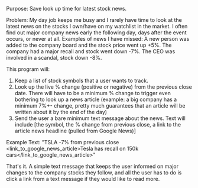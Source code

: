 Purpose: Save look up time for latest stock news.

Problem: My day job keeps me busy and I rarely have time to look at the latest news on the stocks I own/have on my watchlist in the market.
I often find out major company news early the following day, days after the event occurs, or never at all.
Examples of news I have missed: A new person was added to the company board and the stock price went up +5%. The company had a major recall and stock went down -7%. The CEO was involved in a scandal, stock down -8%.

This program will:
1. Keep a list of stock symbols that a user wants to track.
2. Look up the live % change (positive or negative) from the previous close date. There will have to be a minimum % change to trigger even bothering to look up a news article (example: a big company has a minimum 7%+- change, pretty much guarantees that an article will be written about it by the end of the day)
3. Send the user a bare minimum text message about the news. Text will include [the symbol, the % change from previous close, a link to the article news headline (pulled from Google News)]

Example Text:
"TSLA -7% from previous close
<link_to_google_news_article>Tesla has recall on 150k cars</link_to_google_news_article>"

That's it. A simple text message that keeps the user informed on major changes to the company stocks they follow, and all the user has to do is click a link from a text message if they would like to read more.